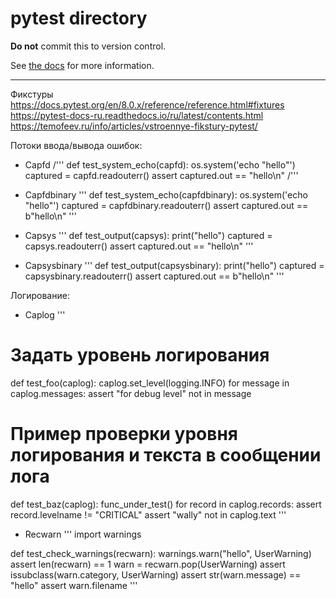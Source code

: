 # pytest directory #


**Do not** commit this to version control.

See [the docs](https://docs.pytest.org/en/stable/how-to/cache.html) for more information.

---
Фикстуры
https://docs.pytest.org/en/8.0.x/reference/reference.html#fixtures  
https://pytest-docs-ru.readthedocs.io/ru/latest/contents.html  
https://temofeev.ru/info/articles/vstroennye-fikstury-pytest/  

Потоки ввода/вывода ошибок:

* Capfd
/'''
def test_system_echo(capfd):
      os.system('echo "hello"')
      captured = capfd.readouterr()
      assert captured.out == "hello\n"
/'''

* Capfdbinary
'''
def test_system_echo(capfdbinary):
      os.system('echo "hello"')
      captured = capfdbinary.readouterr()
      assert captured.out == b"hello\n"
'''

* Capsys
'''
def test_output(capsys):
        print("hello")
        captured = capsys.readouterr()
        assert captured.out == "hello\n"
'''

* Capsysbinary
'''
 def test_output(capsysbinary):
        print("hello")
        captured = capsysbinary.readouterr()
        assert captured.out == b"hello\n"
'''

Логирование:
* Caplog
'''
# Задать уровень логирования
def test_foo(caplog):
    caplog.set_level(logging.INFO)
    for message in caplog.messages:
        assert "for debug level" not in message
# Пример проверки уровня логирования и текста в сообщении лога
def test_baz(caplog):
    func_under_test()
    for record in caplog.records:
        assert record.levelname != "CRITICAL"
    assert "wally" not in caplog.text
'''
* Recwarn
'''
import warnings

def test_check_warnings(recwarn):
    warnings.warn("hello", UserWarning)
    assert len(recwarn) == 1
    warn = recwarn.pop(UserWarning)
    assert issubclass(warn.category, UserWarning)
    assert str(warn.message) == "hello"
    assert warn.filename
'''